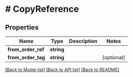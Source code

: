 # # CopyReference

## Properties

Name | Type | Description | Notes
------------ | ------------- | ------------- | -------------
**from_order_ref** | **string** |  | 
**from_order_tag** | **string** |  | [optional] 

[[Back to Model list]](../../README.md#documentation-for-models) [[Back to API list]](../../README.md#documentation-for-api-endpoints) [[Back to README]](../../README.md)


